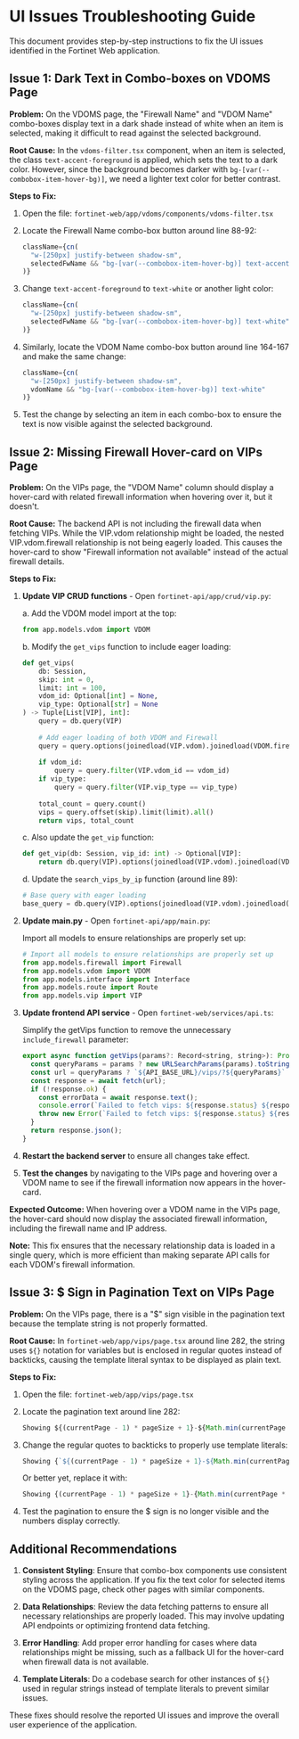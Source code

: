 # UI Issues Troubleshooting Guide

This document provides step-by-step instructions to fix the UI issues identified in the Fortinet Web application.

## Issue 1: Dark Text in Combo-boxes on VDOMS Page

**Problem:** 
On the VDOMS page, the "Firewall Name" and "VDOM Name" combo-boxes display text in a dark shade instead of white when an item is selected, making it difficult to read against the selected background.

**Root Cause:**
In the `vdoms-filter.tsx` component, when an item is selected, the class `text-accent-foreground` is applied, which sets the text to a dark color. However, since the background becomes darker with `bg-[var(--combobox-item-hover-bg)]`, we need a lighter text color for better contrast.

**Steps to Fix:**

1. Open the file: `fortinet-web/app/vdoms/components/vdoms-filter.tsx`

2. Locate the Firewall Name combo-box button around line 88-92:
   ```jsx
   className={cn(
     "w-[250px] justify-between shadow-sm",
     selectedFwName && "bg-[var(--combobox-item-hover-bg)] text-accent-foreground"
   )}
   ```

3. Change `text-accent-foreground` to `text-white` or another light color:
   ```jsx
   className={cn(
     "w-[250px] justify-between shadow-sm",
     selectedFwName && "bg-[var(--combobox-item-hover-bg)] text-white"
   )}
   ```

4. Similarly, locate the VDOM Name combo-box button around line 164-167 and make the same change:
   ```jsx
   className={cn(
     "w-[250px] justify-between shadow-sm",
     vdomName && "bg-[var(--combobox-item-hover-bg)] text-white"
   )}
   ```

5. Test the change by selecting an item in each combo-box to ensure the text is now visible against the selected background.

## Issue 2: Missing Firewall Hover-card on VIPs Page

**Problem:**
On the VIPs page, the "VDOM Name" column should display a hover-card with related firewall information when hovering over it, but it doesn't.

**Root Cause:**
The backend API is not including the firewall data when fetching VIPs. While the VIP.vdom relationship might be loaded, the nested VIP.vdom.firewall relationship is not being eagerly loaded. This causes the hover-card to show "Firewall information not available" instead of the actual firewall details.

**Steps to Fix:**

1. **Update VIP CRUD functions** - Open `fortinet-api/app/crud/vip.py`:
   
   a. Add the VDOM model import at the top:
   ```python
   from app.models.vdom import VDOM
   ```
   
   b. Modify the `get_vips` function to include eager loading:
   ```python
   def get_vips(
       db: Session,
       skip: int = 0,
       limit: int = 100,
       vdom_id: Optional[int] = None,
       vip_type: Optional[str] = None
   ) -> Tuple[List[VIP], int]:
       query = db.query(VIP)
       
       # Add eager loading of both VDOM and Firewall
       query = query.options(joinedload(VIP.vdom).joinedload(VDOM.firewall))
       
       if vdom_id:
           query = query.filter(VIP.vdom_id == vdom_id)
       if vip_type:
           query = query.filter(VIP.vip_type == vip_type)
           
       total_count = query.count()
       vips = query.offset(skip).limit(limit).all()
       return vips, total_count
   ```
   
   c. Also update the `get_vip` function:
   ```python
   def get_vip(db: Session, vip_id: int) -> Optional[VIP]:
       return db.query(VIP).options(joinedload(VIP.vdom).joinedload(VDOM.firewall)).filter(VIP.vip_id == vip_id).first()
   ```
   
   d. Update the `search_vips_by_ip` function (around line 89):
   ```python
   # Base query with eager loading
   base_query = db.query(VIP).options(joinedload(VIP.vdom).joinedload(VDOM.firewall))
   ```

2. **Update main.py** - Open `fortinet-api/app/main.py`:
   
   Import all models to ensure relationships are properly set up:
   ```python
   # Import all models to ensure relationships are properly set up
   from app.models.firewall import Firewall
   from app.models.vdom import VDOM
   from app.models.interface import Interface
   from app.models.route import Route
   from app.models.vip import VIP
   ```

3. **Update frontend API service** - Open `fortinet-web/services/api.ts`:
   
   Simplify the getVips function to remove the unnecessary `include_firewall` parameter:
   ```javascript
   export async function getVips(params?: Record<string, string>): Promise<{ items: VIPResponse[], total_count: number }> {
     const queryParams = params ? new URLSearchParams(params).toString() : '';
     const url = queryParams ? `${API_BASE_URL}/vips/?${queryParams}` : `${API_BASE_URL}/vips/`;
     const response = await fetch(url);
     if (!response.ok) {
       const errorData = await response.text();
       console.error(`Failed to fetch vips: ${response.status} ${response.statusText}`, errorData);
       throw new Error(`Failed to fetch vips: ${response.status} ${response.statusText}`);
     }
     return response.json();
   }
   ```

4. **Restart the backend server** to ensure all changes take effect.

5. **Test the changes** by navigating to the VIPs page and hovering over a VDOM name to see if the firewall information now appears in the hover-card.

**Expected Outcome:**
When hovering over a VDOM name in the VIPs page, the hover-card should now display the associated firewall information, including the firewall name and IP address.

**Note:**
This fix ensures that the necessary relationship data is loaded in a single query, which is more efficient than making separate API calls for each VDOM's firewall information.

## Issue 3: $ Sign in Pagination Text on VIPs Page

**Problem:**
On the VIPs page, there is a "$" sign visible in the pagination text because the template string is not properly formatted.

**Root Cause:**
In `fortinet-web/app/vips/page.tsx` around line 282, the string uses `${}` notation for variables but is enclosed in regular quotes instead of backticks, causing the template literal syntax to be displayed as plain text.

**Steps to Fix:**

1. Open the file: `fortinet-web/app/vips/page.tsx`

2. Locate the pagination text around line 282:
   ```jsx
   Showing ${(currentPage - 1) * pageSize + 1}-${Math.min(currentPage * pageSize, totalCount)} of {totalCount} VIPs
   ```

3. Change the regular quotes to backticks to properly use template literals:
   ```jsx
   Showing {`${(currentPage - 1) * pageSize + 1}-${Math.min(currentPage * pageSize, totalCount)}`} of {totalCount} VIPs
   ```
   
   Or better yet, replace it with:
   ```jsx
   Showing {(currentPage - 1) * pageSize + 1}-{Math.min(currentPage * pageSize, totalCount)} of {totalCount} VIPs
   ```

4. Test the pagination to ensure the $ sign is no longer visible and the numbers display correctly.

## Additional Recommendations

1. **Consistent Styling**: Ensure that combo-box components use consistent styling across the application. If you fix the text color for selected items on the VDOMS page, check other pages with similar components.

2. **Data Relationships**: Review the data fetching patterns to ensure all necessary relationships are properly loaded. This may involve updating API endpoints or optimizing frontend data fetching.

3. **Error Handling**: Add proper error handling for cases where data relationships might be missing, such as a fallback UI for the hover-card when firewall data is not available.

4. **Template Literals**: Do a codebase search for other instances of `${}` used in regular strings instead of template literals to prevent similar issues.

These fixes should resolve the reported UI issues and improve the overall user experience of the application.
